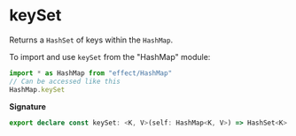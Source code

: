 # keySet

Returns a `HashSet` of keys within the `HashMap`.

To import and use `keySet` from the "HashMap" module:

```ts
import * as HashMap from "effect/HashMap"
// Can be accessed like this
HashMap.keySet
```

**Signature**

```ts
export declare const keySet: <K, V>(self: HashMap<K, V>) => HashSet<K>
```
